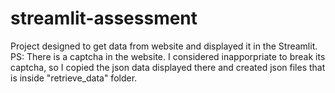 # streamlit-assessment

Project designed to get data from website and displayed it in the Streamlit.
PS: There is a captcha in the website. I considered inapporpriate to break its captcha, so I copied the json data displayed there and created json files that is inside "retrieve_data" folder.
  
